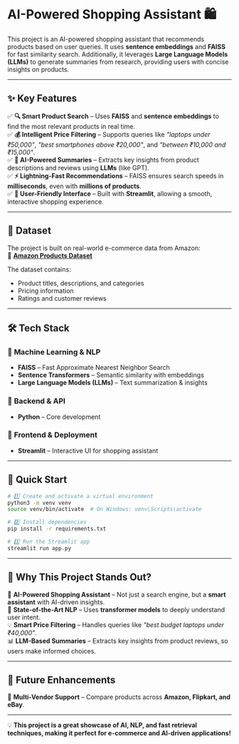 # **AI-Powered Shopping Assistant 🛍️**  

This project is an AI-powered shopping assistant that recommends products based on user queries. It uses **sentence embeddings** and **FAISS** for fast similarity search. Additionally, it leverages **Large Language Models (LLMs)** to generate summaries from research, providing users with concise insights on products.  

---

## ✨ **Key Features**  

✅ **🔍 Smart Product Search** – Uses **FAISS** and **sentence embeddings** to find the most relevant products in real time.  
✅ **💰 Intelligent Price Filtering** – Supports queries like *"laptops under ₹50,000"*, *"best smartphones above ₹20,000"*, and *"between ₹10,000 and ₹15,000"*.  
✅ **📄 AI-Powered Summaries** – Extracts key insights from product descriptions and reviews using **LLMs** (like GPT).  
✅ **⚡ Lightning-Fast Recommendations** – FAISS ensures search speeds in **milliseconds**, even with **millions of products**.  
✅ **🎨 User-Friendly Interface** – Built with **Streamlit**, allowing a smooth, interactive shopping experience.  

---

## 📂 **Dataset**  

The project is built on real-world e-commerce data from Amazon:  
🔗 **[Amazon Products Dataset](https://www.kaggle.com/datasets/lokeshparab/amazon-products-dataset)**  

The dataset contains:  
- Product titles, descriptions, and categories  
- Pricing information  
- Ratings and customer reviews  

---

## 🛠️ **Tech Stack**  

### 🔹 **Machine Learning & NLP**  
- **FAISS** – Fast Approximate Nearest Neighbor Search  
- **Sentence Transformers** – Semantic similarity with embeddings  
- **Large Language Models (LLMs)** – Text summarization & insights  

### 🔹 **Backend & API**  
- **Python** – Core development  

### 🔹 **Frontend & Deployment**  
- **Streamlit** – Interactive UI for shopping assistant  

---

## 🚀 **Quick Start**  

```bash
# 1️⃣ Create and activate a virtual environment
python3 -m venv venv
source venv/bin/activate  # On Windows: venv\Scripts\activate

# 2️⃣ Install dependencies
pip install -r requirements.txt

# 3️⃣ Run the Streamlit app
streamlit run app.py
```

---

## 🔖 **Why This Project Stands Out?**  

🎯 **AI-Powered Shopping Assistant** – Not just a search engine, but a **smart assistant** with AI-driven insights.  
🤖 **State-of-the-Art NLP** – Uses **transformer models** to deeply understand user intent.  
💡 **Smart Price Filtering** – Handles queries like *"best budget laptops under ₹40,000"*.  
📊 **LLM-Based Summaries** – Extracts key insights from product reviews, so users make informed choices.  

---

## 📌 **Future Enhancements**  

🔗 **Multi-Vendor Support** – Compare products across **Amazon, Flipkart, and eBay**.  

---

💡 **This project is a great showcase of AI, NLP, and fast retrieval techniques, making it perfect for e-commerce and AI-driven applications!**  
